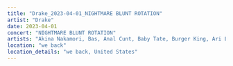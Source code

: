 ```yaml
---
title: "Drake_2023-04-01_NIGHTMARE BLUNT ROTATION"
artist: "Drake"
date: 2023-04-01
concert: "NIGHTMARE BLUNT ROTATION"
artists: "Akina Nakamori, Bas, Anal Cunt, Baby Tate, Burger King, Ari Lennox"
location: "we back"
location_details: "we back, United States"
---
```

